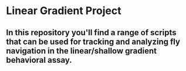 # Linear Gradient Project

## In this repository you'll find a range of scripts that can be used for tracking and analyzing fly navigation in the linear/shallow gradient behavioral assay.
